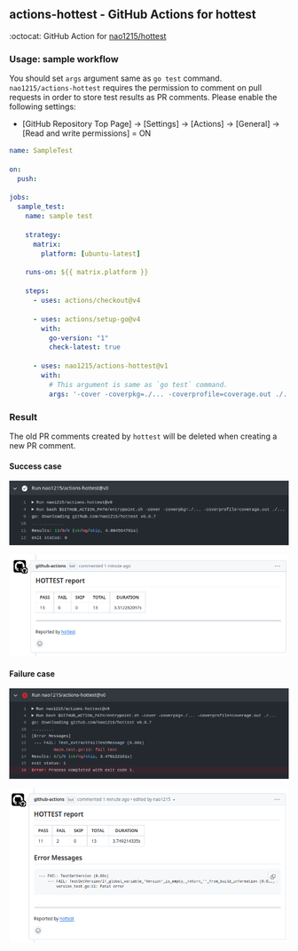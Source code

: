## actions-hottest - GitHub Actions for hottest
:octocat: GitHub Action for [nao1215/hottest](https://github.com/nao1215/hottest)

### Usage: sample workflow
You should set `args` argument same as `go test` command.  
`nao1215/actions-hottest` requires the permission to comment on pull requests in order to store test results as PR comments. Please enable the following settings: 
- [GitHub Repository Top Page] -> [Settings] -> [Actions] -> [General] -> [Read and write permissions] = ON

```yml
name: SampleTest

on:
  push:

jobs:
  sample_test:
    name: sample test

    strategy:
      matrix:
        platform: [ubuntu-latest]

    runs-on: ${{ matrix.platform }}

    steps:
      - uses: actions/checkout@v4

      - uses: actions/setup-go@v4
        with:
          go-version: "1"
          check-latest: true

      - uses: nao1215/actions-hottest@v1
        with:
          # This argument is same as `go test` command.
          args: '-cover -coverpkg=./... -coverprofile=coverage.out ./...'
```

### Result
The old PR comments created by `hottest` will be deleted when creating a new PR comment.
#### Success case
![success](doc/image/success.png)

![github-actions-success](doc/image/github_actions_success.png)

#### Failure case
![failure](doc/image/fail.png)

![github-actions-fail](doc/image/github_actions_fail.png)